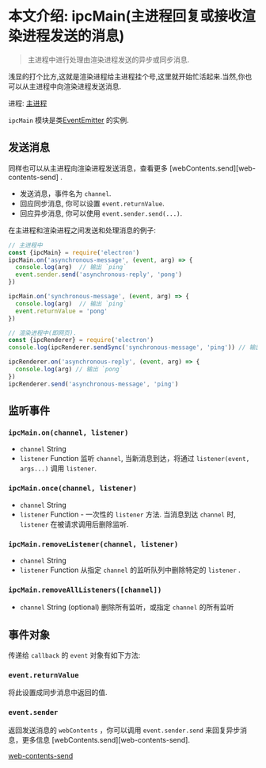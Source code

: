 # 本文介绍: ipcMain(主进程回复或接收渲染进程发送的消息)
> 主进程中进行处理由渲染进程发送的异步或同步消息.

浅显的打个比方,这就是渲染进程给主进程挂个号,这里就开始忙活起来.当然,你也可以从主进程中向渲染进程发送消息.

进程: [主进程](../glossary.md#main-process)       

`ipcMain` 模块是类[EventEmitter](https://nodejs.org/api/events.html) 的实例.


## 发送消息
同样也可以从主进程向渲染进程发送消息，查看更多 [webContents.send][web-contents-send] .

* 发送消息，事件名为 `channel`.
* 回应同步消息, 你可以设置 `event.returnValue`.
* 回应异步消息, 你可以使用 `event.sender.send(...)`.

在主进程和渲染进程之间发送和处理消息的例子:
```javascript
// 主进程中
const {ipcMain} = require('electron')
ipcMain.on('asynchronous-message', (event, arg) => {
  console.log(arg)  // 输出 `ping`
  event.sender.send('asynchronous-reply', 'pong')
})

ipcMain.on('synchronous-message', (event, arg) => {
  console.log(arg)  // 输出 `ping`
  event.returnValue = 'pong'
})
```

```javascript
// 渲染进程中(即网页).
const {ipcRenderer} = require('electron')
console.log(ipcRenderer.sendSync('synchronous-message', 'ping')) // 输出 `pong`

ipcRenderer.on('asynchronous-reply', (event, arg) => {
  console.log(arg) // 输出 `pong`
})
ipcRenderer.send('asynchronous-message', 'ping')
```

## 监听事件

### `ipcMain.on(channel, listener)`
* `channel` String
* `listener` Function
监听 `channel`, 当新消息到达，将通过 `listener(event, args...)` 调用 `listener`.

### `ipcMain.once(channel, listener)`
* `channel` String
* `listener` Function - 一次性的 `listener` 方法.
当消息到达 `channel` 时, `listener` 在被请求调用后删除监听.

### `ipcMain.removeListener(channel, listener)`
* `channel` String
* `listener` Function
从指定 `channel` 的监听队列中删除特定的 `listener` .

### `ipcMain.removeAllListeners([channel])`
* `channel` String (optional)
删除所有监听，或指定 `channel` 的所有监听

## 事件对象
传递给 `callback` 的 `event` 对象有如下方法:

### `event.returnValue`
将此设置成同步消息中返回的值.

### `event.sender`
返回发送消息的 `webContents` ，你可以调用 `event.sender.send`  来回复异步消息，更多信息 [webContents.send][web-contents-send].

[web-contents-send](web-contents.md#webcontentssendchannel-arg1-arg2-)